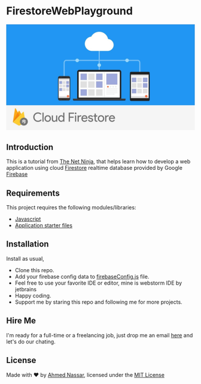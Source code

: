 # FirestoreWebPlayground
![Cover image](/screenshoots/cover.jpg)

## Introduction

This is a tutorial from [The Net Ninja](https://www.youtube.com/playlist?list=PL4cUxeGkcC9itfjle0ji1xOZ2cjRGY_WB),
that helps learn how to develop a web application using cloud [Firestore](https://firebase.google.com/docs/firestore) realtime database provided by Google [Firebase](https://firebase.google.com)

## Requirements

This project requires the following modules/libraries:

* [Javascript](https://www.javascript.com)
* [Application starter files](https://github.com/iamshaunjp/firebase-firestore-playlist/tree/lesson-1)

## Installation

Install as usual,
* Clone this repo.
* Add your firebase config data to [firebaseConfig.js](https://github.com/ranger163/FirestoreWebPlayground/blob/master/js/firebaseConfig.js) file.
* Feel free to use your favorite IDE or editor, mine is webstorm IDE by jetbrains
* Happy coding.
* Support me by staring this repo and following me for more projects.

## Hire Me
I'm ready for a full-time or a freelancing job, just drop me an email [here](https://www.inassar.me) and let's do our chating.

## License
Made with :heart: by [Ahmed Nassar](https://github.com/ranger163), licensed under the [MIT License](LICENSE)
